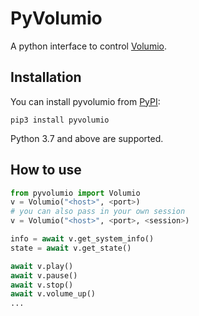 # PyVolumio

A python interface to control [Volumio](https://volumio.org/).

## Installation

You can install pyvolumio from [PyPI](https://pypi.org/project/pyvolumio/):

    pip3 install pyvolumio

Python 3.7 and above are supported.


## How to use

```python
from pyvolumio import Volumio
v = Volumio("<host>", <port>)
# you can also pass in your own session
v = Volumio("<host>", <port>, <session>)

info = await v.get_system_info()
state = await v.get_state()

await v.play()
await v.pause()
await v.stop()
await v.volume_up()
...
```
